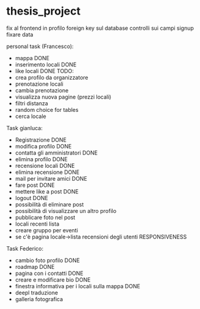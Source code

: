 # thesis_project

fix al frontend in profilo
foreign key sul database
controlli sui campi signup
fixare data

personal task (Francesco): 
- mappa DONE 
- inserimento locali DONE
- like locali DONE 
TODO:  
- crea profilo da organizzatore 
- prenotazione locali
- cambia prenotazione
- visualizza nuova pagine (prezzi locali)
- filtri distanza 
- random choice for tables
- cerca locale

Task gianluca:
- Registrazione DONE
- modifica profilo DONE
- contatta gli amministratori DONE
- elimina profilo DONE
- recensione locali DONE
- elimina recensione DONE
- mail per invitare amici DONE
- fare post DONE
- mettere like a post DONE
- logout DONE
- possibilità di eliminare post
- possibilità di visualizzare un altro profilo
- pubblicare foto nel post
- locali recenti lista
- creare gruppo per eventi
- se c'è pagina locale->lista recensioni degli utenti
RESPONSIVENESS

Task Federico:
- cambio foto profilo DONE
- roadmap DONE
- pagina con i contatti DONE
- creare e modificare bio DONE
- finestra informativa per i locali sulla mappa DONE
- deepl traduzione
- galleria fotografica
